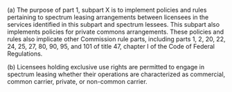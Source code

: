 (a) The purpose of part 1, subpart X is to implement policies and rules pertaining to spectrum leasing arrangements between licensees in the services identified in this subpart and spectrum lessees. This subpart also implements policies for private commons arrangements. These policies and rules also implicate other Commission rule parts, including parts 1, 2, 20, 22, 24, 25, 27, 80, 90, 95, and 101 of title 47, chapter I of the Code of Federal Regulations.

(b) Licensees holding exclusive use rights are permitted to engage in spectrum leasing whether their operations are characterized as commercial, common carrier, private, or non-common carrier.

